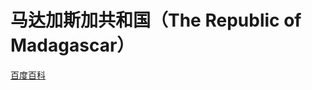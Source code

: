 # 马达加斯加共和国（The Republic of Madagascar）

[百度百科](https://baike.baidu.com/item/%E9%A9%AC%E8%BE%BE%E5%8A%A0%E6%96%AF%E5%8A%A0%E5%85%B1%E5%92%8C%E5%9B%BD/63321666)